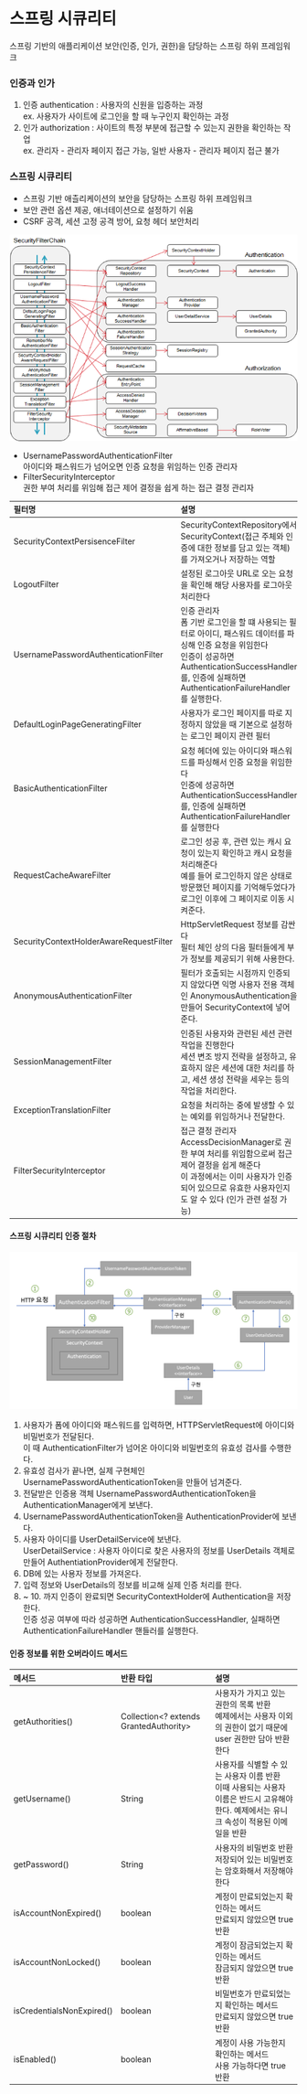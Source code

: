 # 스프링 시큐리티
스프링 기반의 애플리케이션 보안(인증, 인가, 권한)을 담당하는 스프링 하위 프레임워크

### 인증과 인가
1. 인증 authentication : 사용자의 신원을 입증하는 과정      
ex. 사용자가 사이트에 로그인을 할 때 누구인지 확인하는 과정
2. 인가 authorization : 사이트의 특정 부분에 접근할 수 있는지 권한을 확인하는 작업   
ex. 관리자 - 관리자 페이지 접근 가능, 일반 사용자 - 관리자 페이지 접근 불가

### 스프링 시큐리티
- 스프링 기반 애츨리케이션의 보안을 담당하는 스프링 하위 프레임워크   
- 보안 관련 옵션 제공, 애너테이션으로 설정하기 쉬움
- CSRF 공격, 세션 고정 공격 방어, 요청 헤더 보안처리


![securityFilterChain](/md/upload/securityFilterChain.png)

- UsernamePasswordAuthenticationFilter   
아이디와 패스워드가 넘어오면 인증 요청을 위임하는 인증 관리자
- FilterSecurityInterceptor   
권한 부여 처리를 위임해 접근 제어 결정을 쉽게 하는 접근 결정 관리자

| 필터명                                     | 설명                                                                                                                                                        |
|:----------------------------------------|:----------------------------------------------------------------------------------------------------------------------------------------------------------|
| SecurityContextPersisenceFilter         | SecurityContextRepository에서 SecurityContext(접근 주체와 인증에 대한 정보를 담고 있는 객체)를 가져오거나 저장하는 역할                                                                    |
| LogoutFilter                            | 설정된 로그아웃 URL로 오는 요청을 확인해 해당 사용자를 로그아웃 처리한다                                                                                                                |
| UsernamePasswordAuthenticationFilter    | 인증 관리자<br/>폼 기반 로그인을 할 떄 사용되는 필터로 아이디, 패스워드 데이터를 파싱해 인증 요청을 위임한다<br/>인증이 성공하면 AuthenticationSuccessHandler를, 인증에 실패하면 AuthenticationFailureHandler를 실행한다. |
| DefaultLoginPageGeneratingFilter        | 사용자가 로그인 페이지를 따로 지정하지 않았을 때 기본으로 설정하는 로그인 페이지 관련 필터                                                                                                       |
| BasicAuthenticationFilter               | 요청 헤더에 있는 아이디와 패스워드를 파싱해서 인증 요청을 위임한다<br/>인증에 성공하면 AuthenticationSuccessHandler를, 인증에 실패하면 AuthenticationFailureHandler를 실행한다                             |
| RequestCacheAwareFilter                 | 로그인 성공 후, 관련 있는 캐시 요청이 있는지 확인하고 캐시 요청을 처리해준다<br/>예를 들어 로그인하지 않은 상태로 방문했던 페이지를 기억해두었다가 로그인 이후에 그 페이지로 이동 시켜준다.                                             |
| SecurityContextHolderAwareRequestFilter | HttpServletRequest 정보를 감싼다<br/>필터 체인 상의 다음 필터들에게 부가 정보를 제공되기 위해 사용한다.                                                                                     |
| AnonymousAuthenticationFilter           | 필터가 호출되는 시점까지 인증되지 않았다면 익명 사용자 전용 객체인 AnonymousAuthentication을 만들어 SecurityContext에 넣어준다.                                                                 |
| SessionManagementFilter                 | 인증된 사용자와 관련된 세션 관련 작업을 진행한다<br/>세션 변조 방지 전략을 설정하고, 유효하지 않은 세션에 대한 처리를 하고, 세션 생성 전략을 세우는 등의 작업을 처리한다.                                                      |
| ExceptionTranslationFilter              | 요청을 처리하는 중에 발생할 수 있는 예외를 위임하거나 전달한다.                                                                                                                      |
| FilterSecurityInterceptor               | 접근 결정 관리자<br/>AccessDecisionManager로 권한 부여 처리를 위임함으로써 접근 제어 결정을 쉽게 해준다<br/>이 과정에서는 이미 사용자가 인증되어 있으므로 유효한 사용자인지도 알 수 있다 (인가 관련 설정 가능)                      |


#### 스프링 시큐리티 인증 절차
![test](/md/upload/securityFilterFlow.png)
1. 사용자가 폼에 아이디와 패스워드를 입력하면, HTTPServletRequest에 아이디와 비밀번호가 전달된다.   
이 때 AuthenticationFilter가 넘어온 아이디와 비밀번호의 유효성 검사를 수행한다.
2. 유효성 검사가 끝나면, 실제 구현체인 UsernamePasswordAuthenticationToken을 만들어 넘겨준다.
3. 전달받은 인증용 객체 UsernamePasswordAuthenticationToken을 AuthenticationManager에게 보낸다.
4. UsernamePasswordAuthenticationToken을 AuthenticationProvider에 보낸다.
5. 사용자 아이디를 UserDetailService에 보낸다.   
UserDetailService : 사용자 아이디로 찾은 사용자의 정보를 UserDetails 객체로 만들어 AuthentiationProvider에게 전달한다.
6. DB에 있는 사용자 정보를 가져온다.
7. 입력 정보와 UserDetails의 정보를 비교해 실제 인증 처리를 한다.
8. ~ 10. 까지 인증이 완료되면 SecurityContextHolder에 Authentication을 저장한다.   
인증 성공 여부에 따라 성공하면 AuthenticationSuccessHandler, 실패하면 AuthenticationFailureHandler 핸들러를 실행한다.

#### 인증 정보를 위한 오버라이드 메서드

| 메서드                       | 반환 타입                                  | 설명                                                                                 |
|:--------------------------|:---------------------------------------|:-----------------------------------------------------------------------------------|
| getAuthorities()          | Collection<? extends GrantedAuthority> | 사용자가 가지고 있는 권한의 목록 반환<br/>예제에서는 사용자 이외의 권한이 없기 때문에 user 권한만 담아 반환한다                |
| getUsername()             | String                                 | 사용자를 식별할 수 있는 사용자 이름 반환<br/>이때 사용되는 사용자 이름은 반드시 고유해야 한다. 예제에서는 유니크 속성이 적용된 이메일을 반환 |
| getPassword()             | String                                 | 사용자의 비밀번호 반환<br/>저장되어 있는 비밀번호는 암호화해서 저장해야 한다                                       |
| isAccountNonExpired()     | boolean                                | 계정이 만료되었는지 확인하는 메서드<br/> 만료되지 않았으면 true 반환                                         |
| isAccountNonLocked()      | boolean                                | 계정이 잠금되었는지 확인하는 메서드<br/> 잠금되지 않았으면 true 반환                                         |
| isCredentialsNonExpired() | boolean                                | 비밀번호가 만료되었는지 확인하는 메서드<br/> 만료되지 않았으면 true 반환                                       |
| isEnabled()               | boolean                                | 계정이 사용 가능한지 확인하는 메서드<br/> 사용 가능하다면 true 반환                                         |
